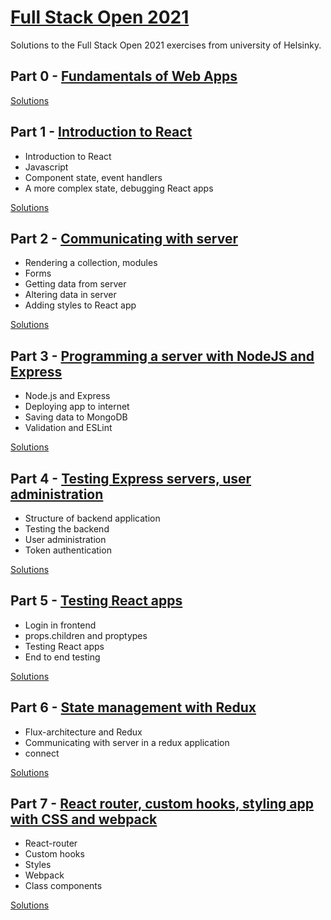 # [Full Stack Open 2021 ](https://fullstackopen.com/en/)

Solutions to the Full Stack Open 2021 exercises from university of Helsinky.

## Part 0 - [Fundamentals of Web Apps](https://fullstackopen.com/en/part0)

[Solutions](https://github.com/Asem259/FullStackOpen/tree/main/part0)

## Part 1 - [Introduction to React](https://fullstackopen.com/en/part1)

- Introduction to React
- Javascript
- Component state, event handlers
- A more complex state, debugging React apps

[Solutions](https://github.com/Asem259/FullStackOpen/tree/main/part1)

## Part 2 - [Communicating with server](https://fullstackopen.com/en/part2)

- Rendering a collection, modules
- Forms
- Getting data from server
- Altering data in server
- Adding styles to React app

[Solutions](https://github.com/Asem259/FullStackOpen/tree/main/part2)

## Part 3 - [Programming a server with NodeJS and Express](https://fullstackopen.com/en/part3)

- Node.js and Express
- Deploying app to internet
- Saving data to MongoDB
- Validation and ESLint

[Solutions](https://github.com/Asem259/FullStackOpen/tree/main/part3/phonebook)

## Part 4 - [Testing Express servers, user administration](https://fullstackopen.com/en/part4)

- Structure of backend application
- Testing the backend
- User administration
- Token authentication

[Solutions](https://github.com/Asem259/FullStackOpen/tree/main/part4)

## Part 5 - [Testing React apps](https://fullstackopen.com/en/part5)

- Login in frontend
- props.children and proptypes
- Testing React apps
- End to end testing

[Solutions](https://github.com/Asem259/FullStackOpen/tree/main/part5)

## Part 6 - [State management with Redux](https://fullstackopen.com/en/part6)

- Flux-architecture and Redux
- Communicating with server in a redux application
- connect

[Solutions](https://github.com/Asem259/FullStackOpen/tree/main/part6)

## Part 7 - [React router, custom hooks, styling app with CSS and webpack](https://fullstackopen.com/en/part7)

- React-router
- Custom hooks
- Styles
- Webpack
- Class components

[Solutions](https://github.com/Asem259/FullStackOpen/tree/main/part7)